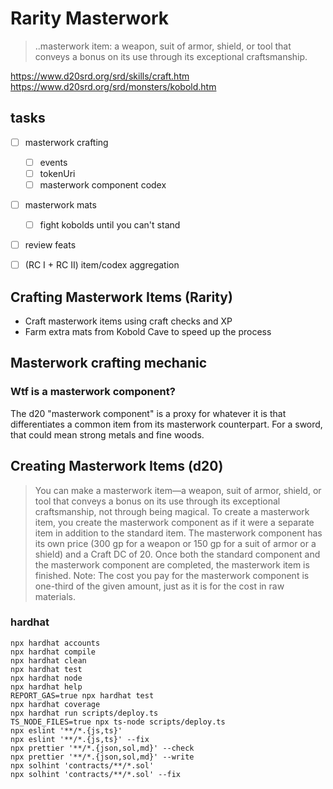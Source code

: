 # Rarity Masterwork
> ..masterwork item: a weapon, suit of armor, shield, or tool that conveys a bonus on its use through its exceptional craftsmanship.

https://www.d20srd.org/srd/skills/craft.htm
https://www.d20srd.org/srd/monsters/kobold.htm


## tasks
- [ ] masterwork crafting
  - [ ] events
  - [ ] tokenUri
  - [ ] masterwork component codex

- [ ] masterwork mats
  - [ ] fight kobolds until you can't stand

- [ ] review feats
- [ ] (RC I + RC II) item/codex aggregation


## Crafting Masterwork Items (Rarity)
- Craft masterwork items using craft checks and XP
- Farm extra mats from Kobold Cave to speed up the process


## Masterwork crafting mechanic



### Wtf is a masterwork component?
The d20 "masterwork component" is a proxy for whatever it is that differentiates a common item from its masterwork counterpart. For a sword, that could mean strong metals and fine woods.


## Creating Masterwork Items (d20)
> You can make a masterwork item—a weapon, suit of armor, shield, or tool that conveys a bonus on its use through its exceptional craftsmanship, not through being magical. To create a masterwork item, you create the masterwork component as if it were a separate item in addition to the standard item. The masterwork component has its own price (300 gp for a weapon or 150 gp for a suit of armor or a shield) and a Craft DC of 20. Once both the standard component and the masterwork component are completed, the masterwork item is finished. Note: The cost you pay for the masterwork component is one-third of the given amount, just as it is for the cost in raw materials.


### hardhat
```shell
npx hardhat accounts
npx hardhat compile
npx hardhat clean
npx hardhat test
npx hardhat node
npx hardhat help
REPORT_GAS=true npx hardhat test
npx hardhat coverage
npx hardhat run scripts/deploy.ts
TS_NODE_FILES=true npx ts-node scripts/deploy.ts
npx eslint '**/*.{js,ts}'
npx eslint '**/*.{js,ts}' --fix
npx prettier '**/*.{json,sol,md}' --check
npx prettier '**/*.{json,sol,md}' --write
npx solhint 'contracts/**/*.sol'
npx solhint 'contracts/**/*.sol' --fix
```
